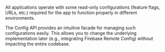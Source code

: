 All applications operate with some read-only configurations (feature flags, URLs, etc.) required for the app to function properly in different environments.

The Config API provides an intuitive facade for managing such configurations easily. This allows you to change the underlying implementation later (e.g., integrating Firebase Remote Config) without impacting the entire codebase.